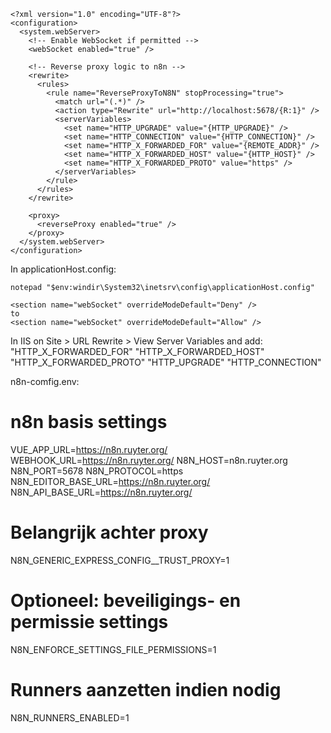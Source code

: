 ```
<?xml version="1.0" encoding="UTF-8"?>
<configuration>
  <system.webServer>
    <!-- Enable WebSocket if permitted -->
    <webSocket enabled="true" />
    
    <!-- Reverse proxy logic to n8n -->
    <rewrite>
      <rules>
        <rule name="ReverseProxyToN8N" stopProcessing="true">
          <match url="(.*)" />
          <action type="Rewrite" url="http://localhost:5678/{R:1}" />
          <serverVariables>
            <set name="HTTP_UPGRADE" value="{HTTP_UPGRADE}" />
            <set name="HTTP_CONNECTION" value="{HTTP_CONNECTION}" />
            <set name="HTTP_X_FORWARDED_FOR" value="{REMOTE_ADDR}" />
            <set name="HTTP_X_FORWARDED_HOST" value="{HTTP_HOST}" />
            <set name="HTTP_X_FORWARDED_PROTO" value="https" />
          </serverVariables>
        </rule>
      </rules>
    </rewrite>

    <proxy>
      <reverseProxy enabled="true" />
    </proxy>
  </system.webServer>
</configuration>
```

In applicationHost.config:
```
notepad "$env:windir\System32\inetsrv\config\applicationHost.config"
```

```
<section name="webSocket" overrideModeDefault="Deny" />
to
<section name="webSocket" overrideModeDefault="Allow" />
```

In IIS on Site > URL Rewrite > View Server Variables and add:
"HTTP_X_FORWARDED_FOR"
"HTTP_X_FORWARDED_HOST"
"HTTP_X_FORWARDED_PROTO"
"HTTP_UPGRADE"
"HTTP_CONNECTION"

n8n-comfig.env:
# n8n basis settings
VUE_APP_URL=https://n8n.ruyter.org/
WEBHOOK_URL=https://n8n.ruyter.org/
N8N_HOST=n8n.ruyter.org
N8N_PORT=5678
N8N_PROTOCOL=https
N8N_EDITOR_BASE_URL=https://n8n.ruyter.org/
N8N_API_BASE_URL=https://n8n.ruyter.org/

# Belangrijk achter proxy
N8N_GENERIC_EXPRESS_CONFIG__TRUST_PROXY=1

# Optioneel: beveiligings- en permissie settings
N8N_ENFORCE_SETTINGS_FILE_PERMISSIONS=1

# Runners aanzetten indien nodig
N8N_RUNNERS_ENABLED=1